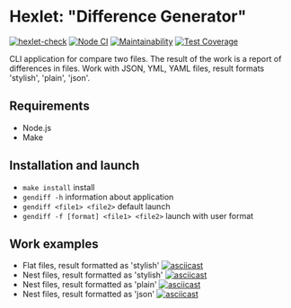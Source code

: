 
# Hexlet: "Difference Generator"

[![hexlet-check](https://github.com/deus-ex-m/frontend-project-46/actions/workflows/hexlet-check.yml/badge.svg?branch=main)](https://github.com/deus-ex-m/frontend-project-46/actions/workflows/hexlet-check.yml)
[![Node CI](https://github.com/deus-ex-m/frontend-project-46/actions/workflows/nodejs.yml/badge.svg?branch=main)](https://github.com/deus-ex-m/frontend-project-46/actions/workflows/nodejs.yml)
[![Maintainability](https://api.codeclimate.com/v1/badges/74cd35462a7c58d57ee6/maintainability)](https://codeclimate.com/github/deus-ex-m/frontend-project-46/maintainability)
[![Test Coverage](https://api.codeclimate.com/v1/badges/74cd35462a7c58d57ee6/test_coverage)](https://codeclimate.com/github/deus-ex-m/frontend-project-46/test_coverage)


CLI application for compare two files. The result of the work is a report of differences in files. Work with JSON, YML, YAML files, result formats 'stylish', 'plain', 'json'.

## Requirements

* Node.js
* Make

## Installation and launch

* `make install` install
* `gendiff -h` information about application
* `gendiff <file1> <file2>` default launch
* `gendiff -f [format] <file1> <file2>` launch with user format

## Work examples

* Flat files, result formatted as 'stylish'
[![asciicast](https://asciinema.org/a/549699.svg)](https://asciinema.org/a/549699)
* Nest files, result formatted as 'stylish'
[![asciicast](https://asciinema.org/a/561869.svg)](https://asciinema.org/a/561869)
* Nest files, result formatted as 'plain'
[![asciicast](https://asciinema.org/a/561870.svg)](https://asciinema.org/a/561870)
* Nest files, result formatted as 'json'
[![asciicast](https://asciinema.org/a/561871.svg)](https://asciinema.org/a/561871)